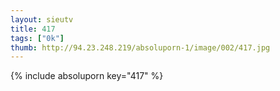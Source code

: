 ```yaml
--- 
layout: sieutv
title: 417
tags: ["0k"]
thumb: http://94.23.248.219/absoluporn-1/image/002/417.jpg
---
```

{% include absoluporn key="417" %} 
